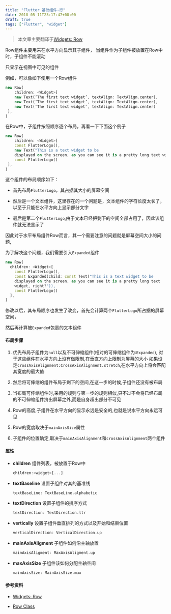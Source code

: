 ```yaml
---
title: "Flutter 基础组件-行"
date: 2018-05-11T23:17:47+08:00
draft: true
tags: ["Flutter", "widget"]
---
```


> 本文章主要翻译于[Widgets: Row](https://flutterdoc.com/widgets-row-4ff6c5cfb9e0)

Row组件主要用来在水平方向显示其子组件， 当组件作为子组件被放置在Row中时，子组件不能滚动

只显示在视图中可见的组件


例如，可以像如下使用一个Row组件

```dart
new Row(
    children: <Widget>[
    new Text(‘The first text widget’, textAlign: TextAlign.center),
    new Text(‘The first text widget’, textAlign: TextAlign.center),
    new Text(‘The first text widget’, textAlign: TextAlign.center)
 ],
)
```
在Row中，子组件按照顺序逐个布局，再看一下下面这个例子
```dart
new Row(
    children: <Widget>[
    const FlutterLogo(),
    new Text("This is a text widget to be   
    displayed on the screen, as you can see it is a pretty long text widget, right?"),
    const FlutterLogo()
 ],
)
```
这个组件的布局顺序如下：
- 首先布局`FlutterLogo`，其占据其大小的屏幕空间

- 然后是一个文本组件，这里存在的一个问题是，文本组件的字符长度太长了，以至于只能在水平方向上显示部分文字

- 最后是第二个`FlutterLogo`,由于文本已经把剩下的空间全部占用了，因此该组件就无法显示了

因此对于水平布局组件Row而言，其一个需要注意的问题就是屏幕空间大小的问题,

为了解决这个问题，我们需要引入`Expanded`组件

```dart
new Row(
  children: <Widget>[
    const FlutterLogo(),
    const Expanded(child: const Text("This is a text widget to be   
    displayed on the screen, as you can see it is a pretty long text 
    widget, right?")),
    const FlutterLogo()
  ],
)
```

修改以后，其布局顺序也发生了改变，首先会计算两个`FlutterLogo`所占据的屏幕空间，

然后再计算被`Expanded`包裹的文本组件

#### 布局步骤

1. 优先布局子组件为`null`以及不可伸缩组件(相对的可伸缩组件为:`Expanded`),
    对于这些组件在水平方向上没有做限制,在垂直方向上限制为屏幕的大小
    如果设定`crossAxisAlignment:CrossAxisAlignment.stretch`,在水平方向上将会匹配其宽度的最大值

1. 然后将可伸缩的组件布局于剩下的空间,在这一步的时候,子组件还没有被布局

1. 当布局可伸缩组件时,采用的规则与第一步的规则相似,只不过不会将已经布局的不可伸缩组件挤出屏幕之外,而是自身超出部分不可见

1. Row的高度,子组件在水平方向的显示永远是安全的,也就是说水平方向永远可见

1. Row的宽度取决于`mainAxisSize`属性

1. 子组件的位置确定,取决于`mainAxisAlignment`和`crossAxisAlignment`两个组件


#### 属性

- **children** 组件列表，被放置于Row中
    ```dart
    children:<widget>[...]
    ```

- **textBaseline** 设置子组件对其的基准线
    ```dart
    textBaseLine: TextBaseLine.alphabetic
    ```

- **textDirection** 设置子组件的排序方式
    ```dart
    textDirection: TextDirection.ltr
    ```

- **vertically** 设置子组件垂直排列的方式以及开始和结束位置
    ```dart
    verticalDirection: VerticalDirection.up
    ```

- **mainAxisAligment** 子组件如何沿主轴放置
    ```dart
    mainAxisAligment: MaxAxisAligment.up
    ```

- **maxAxisSize** 子组件该如何分配主轴空间
    ```dart
    mainAxisSize: MainAxisSize.max
    ```




#### 参考资料

- [Widgets: Row](https://flutterdoc.com/widgets-row-4ff6c5cfb9e0)

- [Row Class](https://docs.flutter.io/flutter/widgets/Row-class.html)